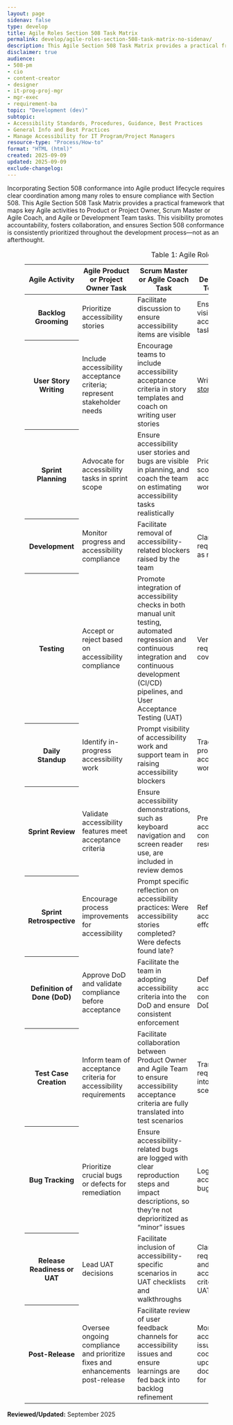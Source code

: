 ```yaml
---
layout: page
sidenav: false
type: develop
title: Agile Roles Section 508 Task Matrix
permalink: develop/agile-roles-section-508-task-matrix-no-sidenav/
description: This Agile Section 508 Task Matrix provides a practical framework that maps key Agile activities to Product or Project Owner, Scrum Master or Agile Coach, and Agile or Development Team tasks.
disclaimer: true
audience: 
- 508-pm
- cio
- content-creator
- designer
- it-prog-proj-mgr
- mgr-exec
- requirement-ba
topic: "Development (dev)"
subtopic: 
- Accessibility Standards, Procedures, Guidance, Best Practices
- General Info and Best Practices
- Manage Accessibility for IT Program/Project Managers
resource-type: "Process/How-to"
format: "HTML (html)"
created: 2025-09-09
updated: 2025-09-09
exclude-changelog: 
---
```

Incorporating Section 508 conformance into Agile product lifecycle requires clear coordination among many roles to ensure compliance with Section 508. This Agile Section 508 Task Matrix provides a practical framework that maps key Agile activities to Product or Project Owner, Scrum Master or Agile Coach, and Agile or Development Team tasks. This visibility promotes accountability, fosters collaboration, and ensures Section 508 conformance is consistently prioritized throughout the development process—not as an afterthought.

<div class="grid-container padding-x-0">
  <div class="grid-col-12">
    <figure class = "usa-table-container--scrollable" role="region" aria-labelledby="table-agile-roles-caption" tabindex="0">
      <table id="table-agile-roles" class="usa-table usa-table--borderless striped margin-bottom-3">
        <caption id="table-agile-roles-caption">Table 1: Agile Roles Section 508 Task Matrix</caption>
        <colgroup>
          <col class="col-activity">
          <col class="col-owner">
          <col class="col-coach">
          <col class="col-team">
          <col class="col-artifact">
          <col class="col-integration">
          <col class="col-tools">
        </colgroup>
        <thead>
        <tr>
            <th scope="col">Agile Activity</th>
            <th scope="col">Agile Product or Project Owner Task</th>
            <th scope="col">Scrum Master or Agile Coach Task</th>
            <th scope="col">Agile or Development Team Task</th>
            <th scope="col">Related Artifact</th>
            <th scope="col">Accessibility Integration</th>
            <th scope="col">Tool or Methods</th>
          </tr>
        </thead>
        <tbody>
          <tr>
            <th scope="row">Backlog Grooming</th>
            <td>Prioritize accessibility stories</td>
            <td>Facilitate discussion to ensure accessibility items are visible</td>
            <td>Ensure visibility into accessibility tasks</td>
            <td>Epics, <a href="{{site.baseurl}}/develop/sample-personas/">User Personas</a></td>
            <td>Add personas with disabilities</td>
            <td>Story maps, <a href="{{site.baseurl}}/develop/sample-personas/">Persona templates</a></td>
          </tr>
          <tr>
            <th scope="row">User Story Writing</th>
            <td>Include accessibility acceptance criteria; represent stakeholder needs</td>
            <td>Encourage teams to include accessibility acceptance criteria in story templates and coach on writing user stories</td>
            <td>Write <a href="{{site.baseurl}}/develop/user-stories/">user stories</a></td>
            <td>User Stories in project management tool, Story Definition of Done (DoD)</td>
            <td>Add user stories that include people with disabilities with acceptance criteria</td>
            <td>Project management tool templates, accessibility checklists, manual and automated testing tools</td>
          </tr>
          <tr>
            <th scope="row">Sprint Planning</th>
            <td>Advocate for accessibility tasks in sprint scope</td>
            <td>Ensure accessibility user stories and bugs are visible in planning, and coach the team on estimating accessibility tasks realistically</td>
            <td>Prioritize and scope accessibility work</td>
            <td>Sprint backlog</td>
            <td>Call out accessibility bugs as blockers; ensure accessibility tasks are not de-scoped</td>
            <td>Agile board filters such as label: accessibility</td>
          </tr>
          <tr>
            <th scope="row">Development</th>
            <td>Monitor progress and accessibility compliance</td>
            <td>Facilitate removal of accessibility-related blockers raised by the team</td>
            <td>Clarify requirements as needed</td>
            <td>User stories, epics, sprint backlog, traceability matrix</td>
            <td>Embeds accessibility during development</td>
            <td>Project management tool</td>
          </tr>
          <tr>
            <th scope="row">Testing</th>
            <td>Accept or reject based on accessibility compliance</td>
            <td>Promote integration of accessibility checks in both manual unit testing, automated regression and continuous integration and continuous development (CI/CD) pipelines, and User Acceptance Testing (UAT)</td>
            <td>Verify requirements coverage</td>
            <td>Test cases or test scenarios, test plan, bug or defect reports, traceability matrix, UAT feedback, test report</td>
            <td>Specifies checks for accessibility, defines scope, and identifies any bugs</td>
            <td>Project management tool, test report tool</td>
          </tr>
          <tr>
            <th scope="row">Daily Standup</th>
            <td>Identify in-progress accessibility work</td>
            <td>Prompt visibility of accessibility work and support team in raising accessibility blockers</td>
            <td>Track progress of accessibility work</td>
            <td>Sprint board</td>
            <td>Developers and testers report blockers on accessibility criteria</td>
            <td>Shared QA environment for accessibility</td>
          </tr>
          <tr>
            <th scope="row">Sprint Review</th>
            <td>Validate accessibility features meet acceptance criteria</td>
            <td>Ensure accessibility demonstrations, such as keyboard navigation and screen reader use, are included in review demos</td>
            <td>Present accessibility compliance results</td>
            <td>Demo scripts or Acceptance logs</td>
            <td>Show full keyboard navigation, screen reader flow for completed stories</td>
            <td>Test report, screen share</td>
          </tr>
          <tr>
            <th scope="row">Sprint Retrospective</th>
            <td>Encourage process improvements for accessibility</td>
            <td>Prompt specific reflection on accessibility practices: Were accessibility stories completed? Were defects found late?</td>
            <td>Reflect on accessibility effort</td>
            <td>Retro board or Notes</td>
            <td>Ask: Were accessibility stories completed? Were bugs logged, or missed until QA?</td>
            <td>Team health check, accessibility retro prompt</td>
          </tr>
          <tr>
            <th scope="row">Definition of Done (DoD)</th>
            <td>Approve DoD and validate compliance before acceptance</td>
            <td>Facilitate the team in adopting accessibility criteria into the DoD and ensure consistent enforcement</td>
            <td>Define accessibility compliance in DoD</td>
            <td>Team DoD or Working Agreement</td>
            <td>Must pass all application Section 508 standards</td>
            <td>Add DoD checklist to ticket template</td>
          </tr>
          <tr>
            <th scope="row">Test Case Creation</th>
            <td>Inform team of acceptance criteria for accessibility requirements</td>
            <td>Facilitate collaboration between Product Owner and Agile Team to ensure accessibility acceptance criteria are fully translated into test scenarios</td>
            <td>Translate requirements into testing scenarios</td>
            <td>Test cases</td>
            <td>Write “Given/When/Then” with accessibility: “Given I tab to the form, I can submit without mouse”</td>
            <td>Cucumber, TestRail, Zephyr</td>
          </tr>
          <tr>
            <th scope="row">Bug Tracking</th>
            <td>Prioritize crucial bugs or defects for remediation</td>
            <td>Ensure accessibility-related bugs are logged with clear reproduction steps and impact descriptions, so they’re not deprioritized as “minor” issues</td>
            <td>Log accessibility bugs</td>
            <td>Bug tickets</td>
            <td>Log Section 508 violation, screen reader behavior, keyboard trap, etc.</td>
            <td>Project management tool, DevOps with Section 508 tags</td>
          </tr>
          <tr>
            <th scope="row">Release Readiness or UAT</th>
            <td>Lead UAT decisions</td>
            <td>Facilitate inclusion of accessibility-specific scenarios in UAT checklists and walkthroughs</td>
            <td>Clarify requirements and confirm acceptance criteria during UAT</td>
            <td>UAT checklist</td>
            <td>UAT includes keyboard-only navigation, screen reader review, contrast check</td>
            <td>UAT scripts, Accessibility Conformance Report (ACR), text report, test logs</td>
          </tr>
          <tr>
            <th scope="row">Post-Release</th>
            <td>Oversee ongoing compliance and prioritize fixes and enhancements post-release</td>
            <td>Facilitate review of user feedback channels for accessibility issues and ensure learnings are fed back into backlog refinement</td>
            <td>Monitor accessibility issues and coordinate updates and documentation for defects</td>
            <td>Backlog or Roadmap</td>
            <td>Accessibility issues logged by users prioritized in backlog</td>
            <td>User feedback loops, accessibility statement update</td>
          </tr>
        </tbody>
      </table>
    </figure>
  </div>
</div>

**Reviewed/Updated:** September 2025
